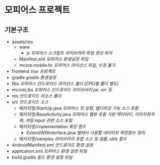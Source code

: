 # 모피어스 프로젝트
## 기본구조

* assets/res
  * www 
    * js _모피어스 스크립트 라이브러리 파일 생성 위치_
  * Manifest.xml _모피어스 환경설정 파일_
  * mcore.mobile.lic _모피어스 라이선스 파일, 수정 불가_
* frontend _Vue 프로젝트_
* gradle _gradle 환경설정_
* libs _모피어스 안드로이드 라이선스 폴더 (CPU별 폴더 별도)_
* mcoreLibs _모피어스 안드로이드 라이브러리 jar, arr 등_
* res _안드로이드 리소스 폴더_
* src _안드로이드 소스_
  * 패키지명/StartUp.java _모피어스 첫 실행, 웹디버깅 가능 소스 포함_
  * 패키지명/BaseActivity.java _모피어스 웹뷰 포함 기본 액티비티, 이미지최적화, 파일 input 관련 소스 포함_
  * 패키지명/implementation _확장 함수_
    * ExtendWNInterface.java _웹에서 사용할 네이티브 확장함수 정의_
  * 패키지명/samples _라이브러리 포함 소스 및 샘플, utils 함수_ 
* AndroidManifest.xml _안드로이드 환경 설정_
* application.xml _모피어스 환경 설정 파일_
* build.gradle _빌드 환경 설정 파일_
